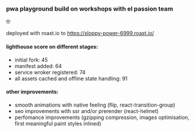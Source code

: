 ### pwa playground build on workshops with el passion team

:nerd_face:

deployed with roast.io to https://sloppy-power-6999.roast.io/


#### lighthouse score on different stages:
- initial fork:                                    45
- manifest added:                                  64
- service wroker registered:                       74
- all assets cached and offline state handling:     91

#### other improvements:
- smooth animations with native feeling (flip, react-transition-group)
- seo improvements with ssr and/or prerender (react-helmet)
- perfomance improvements (gzipping compression, images optimisation, first meaningful paint styles inlined)
